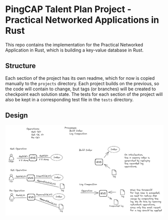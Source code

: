 # PingCAP Talent Plan Project - Practical Networked Applications in Rust

This repo contains the implementation for the Practical Networked Application in Rust, which is building a key-value database in Rust.

## Structure

Each section of the project has its own readme, which for now is copied manually to the `projects` directory. Each project builds on the previous, so the code will contain to change, but tags (or branches) will be created to checkpoint each solution state. The tests for each section of the project will also be kept in a corresponding test file in the `tests` directory.

## Design

![Design](./assets/design.excalidraw.png)
